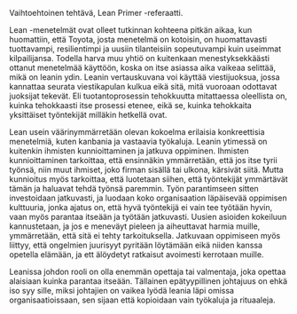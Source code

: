 Vaihtoehtoinen tehtävä, Lean Primer -referaatti.

Lean -menetelmät ovat olleet tutkinnan kohteena pitkän aikaa, kun huomattiin, että Toyota, josta menetelmä on kotoisin, on huomattavasti tuottavampi, resilientimpi ja uusiin tilanteisiin sopeutuvampi kuin useimmat kilpailijansa. Todella harva muu yhtiö on kuitenkaan menestyksekkäästi ottanut menetelmää käyttöön, koska on itse asiassa aika vaikeaa selittää, mikä on leanin ydin. Leanin vertauskuvana voi käyttää viestijuoksua, jossa kannattaa seurata viestikapulan kulkua eikä sitä, mitä vuoroaan odottavat juoksijat tekevät. Eli tuotantoprosessin tehokkuutta mitattaessa oleellista on, kuinka tehokkaasti itse prosessi etenee, eikä se, kuinka tehokkaita yksittäiset työntekijät milläkin hetkellä ovat.

Lean usein väärinymmärretään olevan kokoelma erilaisia konkreettisia menetelmiä, kuten kanbania ja vastaavia työkaluja. Leanin ytimessä on kuitenkin ihmisten kunnioittaminen ja jatkuva oppiminen. Ihmisten kunnioittaminen tarkoittaa, että ensinnäkin ymmärretään, että jos itse tyrii työnsä, niin muut ihmiset, joko firman sisällä tai ulkona, kärsivät siitä. Mutta kunnioitus myös tarkoittaa, että luotetaan siihen, että työntekijät ymmärtävät tämän ja haluavat tehdä työnsä paremmin. Työn parantimseen sitten investoidaan jatkuvasti, ja luodaan koko organisaation läpäisevää oppimisen kulttuuria, jonka ajatus on, että hyvä työntekijä ei vain tee työtään hyvin, vaan myös parantaa itseään ja työtään jatkuvasti. Uusien asioiden kokeiluun kannustetaan, ja jos e meneväyt pieleen ja aiheuttavat harmia muille, ymmärretään, että sitä ei tehty tarkoituksella. Jatkuvaan oppimiseen myös liittyy, että ongelmien juurisyyt pyritään löytämään eikä niiden kanssa opetella elämään, ja ett älöydetyt ratkaisut avoimesti kerrotaan muille.

Leanissa johdon rooli on olla enemmän opettaja tai valmentaja, joka opettaa alaisiaan kuinka parantaa itseään. Tällainen epätyypillinen johtajuus on ehkä iso syy sille, miksi johtajien on vaikea lyödä leania läpi omissa organisaatioissaan, sen sijaan että kopioidaan vain työkaluja ja rituaaleja.

